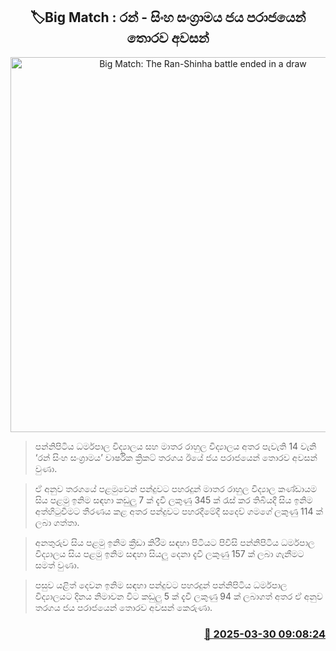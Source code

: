 <p align='center'><b><h2 align='center' title='Big Match: The Ran-Shinha battle ended in a draw'>🏷Big Match : රන් - සිංහ සංග්‍රාම​ය ජය පරාජයෙන් තොරව අවසන්</h2></b></p>
<p align='center'><img src='https://helakuru.sgp1.cdn.digitaloceanspaces.com/esana/images/lib/battle-of-golden-lions.jpg' width='600' alt='Big Match: The Ran-Shinha battle ended in a draw'></p>

> පන්නිපිටිය ධර්මපාල විද්‍යාලය සහ මාතර රාහුල විද්‍යාලය අතර පැවැති 14 වැනි ‘රන් සිංහ සංග්‍රාමය’ වාර්ෂික ක්‍රිකට් තරගය ඊයේ ජය පරාජයෙන් තොරව අවසන් වුණා.

> ඒ අනුව තරගයේ පළමුවෙන් පන්දුවට පහරදුන් මාතර රාහුල විද්‍යාල කණ්ඩායම සිය පළමු ඉනිම සඳහා කඩුලු 7 ක් දැවී ලකුණු 345 ක් රැස් කර තිබියදී සිය ඉනිම අත්හිටුවීමට තීරණය කළ අතර පන්දුවට පහරදීමේදී සදෙව් ගමගේ ලකුණු 114 ක් ලබා ගත්තා.

> අනතුරුව සිය පළමු ඉනිම ක්‍රීඩා කිරීම සඳහා පිටියට පිවිසි පන්නිපිටිය ධර්මපාල විද්‍යාලය සිය පළමු ඉනිම සඳහා සියලු දෙනා දැවී ලකුණු 157 ක් ලබා ගැනීමට සමත් වුණා.

> පසුව යළිත් දෙවන ඉනිම සඳහා පන්දුවට පහරදුන් පන්නිපිටිය ධර්මපාල විද්‍යාලයට දිනය නිමාවන විට කඩුලු 5 ක් දැවී ලකුණු 94 ක් ලබාගත් අතර ඒ අනුව තරගය ජය පරාජයෙන් තොරව අවසන් කෙරුණා.



<h3 align='right'><a href='https://www.helakuru.lk/esana/p/108778/'>📅 2025-03-30 09:08:24</a></h3>

